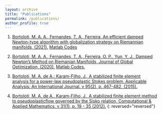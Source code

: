 ```yaml
---
layout: archive
title: "Publications"
permalink: /publications/
author_profile: true
---
```


1. [Bortoloti, M. A. A., Fernandes, T. A., Ferreira, An efficient damped Newton-type algorithm with globalization strategy on Riemannian manifolds, (2021).](https://www.sciencedirect.com/science/article/abs/pii/S0377042721004763) [Matlab Codes](http://www2.uesb.br/professor/mbortoloti/wp-content/uploads/2020/08/public_codes.zip)

1. [Bortoloti, M. A. A., Fernandes, T. A., Ferreira, O. P., Yun, Y. J., Damped Newton’s Method on Riemanian Manifolds, Journal of Global Optimization, (2020).](https://link.springer.com/epdf/10.1007/s10898-020-00885-0?author_access_token=FqbPOaCZrW_UlYzRhn5Jdve4RwlQNchNByi7wbcMAY7pkB3Q-T0c21x-t40rxP2GZHb4CsgAntPovkQ3OZhswCK__fSLHYdYozqMXAEWQwLLBYFDn7eaWzPJoe9NS17PBUAw2zC7bNBahR7PxxjEEg%3D%3D) [Matlab Codes.](http://www2.uesb.br/professor/mbortoloti/wp-content/uploads/2019/05/public_codes.zip)

1. [Bortoloti, M. A. de A.; Karam-Filho, J., A stabilized finite element analysis for a power-law pseudoplastic Stokes problem. Applicable Analysis: An International Journal. v 95(2), p. 467-482, (2015).](https://www.tandfonline.com/doi/abs/10.1080/00036811.2015.1009900?journalCode=gapa20)

1. [Bortoloti, M. A. de A., Karam-Filho, J., A stabilized finite element method to pseudoplasticflow governed by the Sisko relation, Computational & Applied Mathematics. v 31(1), p. 19 - 35 (2012).](https://www.scielo.br/j/cam/a/vkL8fspCCqgp9wDRmBzQwdg/?format=pdf&lang=en)
{: reversed="reversed"}
